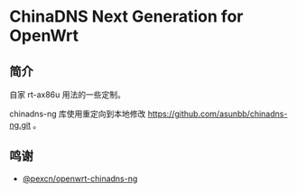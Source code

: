# ChinaDNS Next Generation for OpenWrt

## 简介

自家 rt-ax86u 用法的一些定制。

chinadns-ng 库使用重定向到本地修改 https://github.com/asunbb/chinadns-ng.git 。

## 鸣谢

- [@pexcn/openwrt-chinadns-ng](https://github.com/pexcn/openwrt-chinadns-ng)

